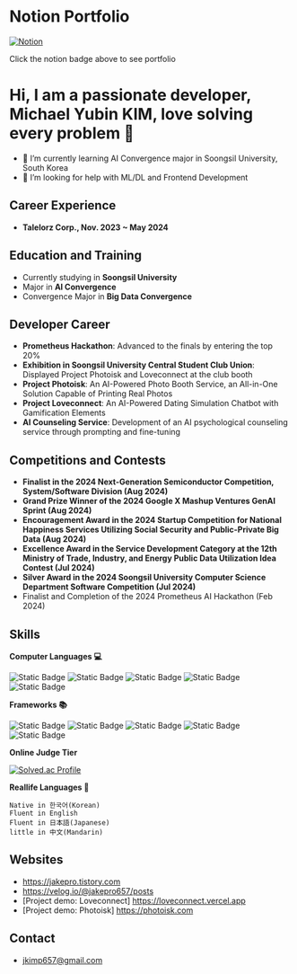 # Notion Portfolio
[![Notion](https://img.shields.io/badge/Notion-%23000000.svg?style=for-the-badge&logo=notion&logoColor=white)](https://golden-bladder-353.notion.site/b12ae90898f44eaea9899036dabd0e04?pvs=4)

Click the notion badge above to see portfolio

# Hi, I am a passionate developer, Michael Yubin KIM, love solving every problem 👋
- 🌱 I’m currently learning AI Convergence major in Soongsil University, South Korea
- 🤔 I’m looking for help with ML/DL and Frontend Development

## Career Experience
- **Talelorz Corp., Nov. 2023 ~ May 2024**

## Education and Training
- Currently studying in **Soongsil University**
- Major in **AI Convergence**
- Convergence Major in **Big Data Convergence**

## Developer Career
- **Prometheus Hackathon**: Advanced to the finals by entering the top 20%
- **Exhibition in Soongsil University Central Student Club Union**: Displayed Project Photoisk and Loveconnect at the club booth
- **Project Photoisk**: An AI-Powered Photo Booth Service, an All-in-One Solution Capable of Printing Real Photos
- **Project Loveconnect**: An AI-Powered Dating Simulation Chatbot with Gamification Elements
- **AI Counseling Service**: Development of an AI psychological counseling service through prompting and fine-tuning

## Competitions and Contests

- **Finalist in the 2024 Next-Generation Semiconductor Competition, System/Software Division (Aug 2024)**
- **Grand Prize Winner of the 2024 Google X Mashup Ventures GenAI Sprint (Aug 2024)**
- **Encouragement Award in the 2024 Startup Competition for National Happiness Services Utilizing Social Security and Public-Private Big Data (Aug 2024)**
- **Excellence Award in the Service Development Category at the 12th Ministry of Trade, Industry, and Energy Public Data Utilization Idea Contest (Jul 2024)**
- **Silver Award in the 2024 Soongsil University Computer Science Department Software Competition (Jul 2024)**
- Finalist and Completion of the 2024 Prometheus AI Hackathon (Feb 2024)

## Skills
**Computer Languages 💻**  
  
![Static Badge](https://img.shields.io/badge/html-E34F26?style=for-the-badge&logo=HTML5&logoColor=FFFFFF)
![Static Badge](https://img.shields.io/badge/CSS-%231572B6?style=for-the-badge&logo=CSS3&logoColor=FFFFFF)
![Static Badge](https://img.shields.io/badge/javascript-%23F7DF1E?style=for-the-badge&logo=javascript&logoColor=FFFFFF)
![Static Badge](https://img.shields.io/badge/typescript-%233178C6?style=for-the-badge&logo=typescript&logoColor=FFFFFF)
![Static Badge](https://img.shields.io/badge/python-%233776AB?style=for-the-badge&logo=python&logoColor=FFFFFF)

**Frameworks 📚**  
  
![Static Badge](https://img.shields.io/badge/next.js-000000?style=for-the-badge&logo=next.js)
![Static Badge](https://img.shields.io/badge/node.js-339933?style=for-the-badge&logo=node.js&logoColor=FFFFFF)
![Static Badge](https://img.shields.io/badge/express-000000?style=for-the-badge&logo=express&logoColor=FFFFFF)
![Static Badge](https://img.shields.io/badge/pytorch-%23EE4C2C?style=for-the-badge&logo=pytorch&logoColor=FFFFFF)
![Static Badge](https://img.shields.io/badge/tensorflow-%23FF6F00?style=for-the-badge&logo=tensorflow&logoColor=FFFFFF)

**Online Judge Tier**

[![Solved.ac Profile](http://mazassumnida.wtf/api/v2/generate_badge?boj=jakepro657)](https://solved.ac/jakepro657/)

**Reallife Languages 💬**
```
Native in 한국어(Korean)
Fluent in English
Fluent in 日本語(Japanese)
little in 中文(Mandarin)
```

## Websites
- https://jakepro.tistory.com
- https://velog.io/@jakepro657/posts
- [Project demo: Loveconnect] https://loveconnect.vercel.app
- [Project demo: Photoisk] https://photoisk.com

## Contact
- jkimp657@gmail.com

